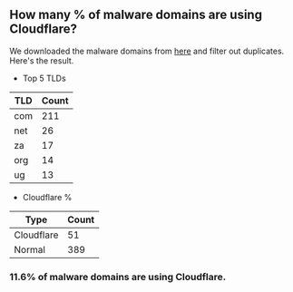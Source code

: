 ## How many % of malware domains are using Cloudflare?


We downloaded the malware domains from [here](https://urlhaus.abuse.ch) and filter out duplicates.
Here's the result.


[//]: # (start replacement)


- Top 5 TLDs

| TLD | Count |
| --- | --- |
| com | 211 |
| net | 26 |
| za | 17 |
| org | 14 |
| ug | 13 |


- Cloudflare %

| Type | Count |
| --- | --- |
| Cloudflare | 51 |
| Normal | 389 |


### 11.6% of malware domains are using Cloudflare.